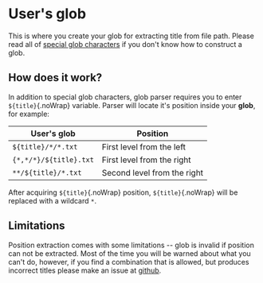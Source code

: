 # User's glob

This is where you create your glob for extracting title from file path. Please read all of [special glob characters](#special-glob-characters) if you don't know how to construct a glob. 

## How does it work?

In addition to special glob characters, glob parser requires you to enter `${title}`{.noWrap} variable. Parser will locate it's position inside your  **glob**, for example:

|User's glob|Position|
|---|---|
|`${title}/*/*.txt`|First level from the left|
|`{*,*/*}/${title}.txt`|First level from the right|
|`**/${title}/*.txt`|Second level from the right|

After acquiring `${title}`{.noWrap} position, `${title}`{.noWrap} will be replaced with a wildcard `*`.

## Limitations

Position extraction comes with some limitations -- glob is invalid if position can not be extracted. Most of the time you will be warned about what you can't do, however, if you find a combination that is allowed, but produces incorrect titles please make an issue at [github](https://github.com/FrogTheFrog/steam-rom-manager/issues).
